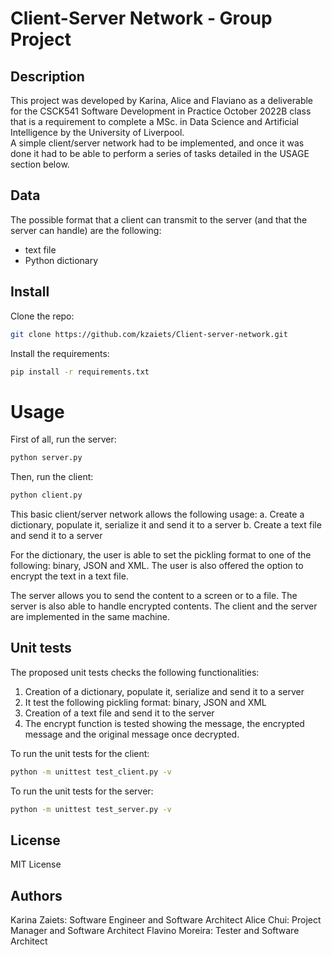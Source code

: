# Client-Server Network - Group Project

## Description
This project was developed by Karina, Alice and Flaviano as a deliverable for the CSCK541 Software Development in Practice October 2022B class that is a requirement to complete a MSc. in Data Science and Artificial Intelligence by the University of Liverpool.  
A simple client/server network had to be implemented, and once it was done it had to be able to perform a series of tasks detailed in the USAGE section below.

## Data
The possible format that a client can transmit to the server (and that the server can handle) are the following:
- text file
- Python dictionary

## Install
Clone the repo:
```bash
git clone https://github.com/kzaiets/Client-server-network.git
```

Install the requirements:
```bash
pip install -r requirements.txt
```

# Usage

First of all, run the server:
```bash
python server.py
```

Then, run the client:
```bash
python client.py
```

This basic client/server network allows the following usage:
a. Create a dictionary, populate it, serialize it and send it to a server
b. Create a text file and send it to a server

For the dictionary, the user is able to set the pickling format to one of the following: binary, JSON and XML. The user is also offered the option to encrypt the text in a text file.

The server allows you to send the content to a screen or to a file. The server is also able to handle encrypted contents. The client and the server are implemented in the same machine.

## Unit tests
The proposed unit tests checks the following functionalities:
1. Creation of a dictionary, populate it, serialize and send it to a server
2. It test the following pickling format: binary, JSON and XML
3. Creation of a text file and send it to the server
4. The encrypt function is tested showing the message, the encrypted message and the original message once decrypted.

To run the unit tests for the client:
```bash
python -m unittest test_client.py -v
```

To run the unit tests for the server:
```bash
python -m unittest test_server.py -v
```

## License
MIT License

## Authors
Karina Zaiets: Software Engineer and Software Architect
Alice Chui: Project Manager and Software Architect
Flavino Moreira: Tester and Software Architect

